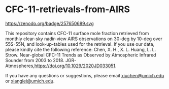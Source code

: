 # CFC-11-retrievals-from-AIRS 

https://zenodo.org/badge/257650689.svg

This repository contains CFC-11 surface mole fraction retrieved from monthly clear-sky nadir-view AIRS observations on 30-deg by 10-deg over 55S-55N, and look-up-tables used for the retrieval.
If you use our data, please kindly cite the following reference: Chen, X. H., X. L. Huang, L. L. Strow. Near-global CFC-11 Trends as Observed by Atmospheric Infrared Sounder from 2003 to 2018. JGR-Atmospheres,https://doi.org/10.1029/2020JD033051.

If you have any questions or suggestions, please email xiuchen@umich.edu or xianglei@umich.edu.
